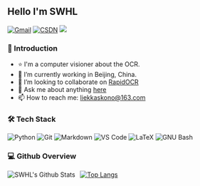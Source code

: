 ## Hello I'm SWHL
[![Gmail](https://img.shields.io/badge/-liekkaskono@gmail.com-c14438?style=flat&logo=Gmail&logoColor=white&link=mailto:liekkaskono@gmail.com)](mailto:liekkaskono@gmail.com)
[![CSDN](https://img.shields.io/badge/CSDN-blog.csdn.net%2Fshiwanghualuo-red?style=flat&logo=CSDN&logoColor=white)](https://blog.csdn.net/shiwanghualuo)
![](https://visitor-badge.glitch.me/badge?page_id=SWHL.readme)

### 👋 Introduction
- ⭐ I'm a computer visioner about the OCR.
- 🌱 I’m currently working in Beijing, China.
- 👯 I’m looking to collaborate on [RapidOCR](https://github.com/RapidOCR/RapidOCR)
- 💬 Ask me about anything [here](https://github.com/SWHL/SWHL/issues)
- 📫 How to reach me: liekkaskono@163.com

### 🛠 Tech Stack
![Python](https://img.shields.io/badge/-Python-333333?style=flat&logo=Python&logoColor=007396)
![Git](https://img.shields.io/badge/-Git-333333?style=flat&logo=git)
![Markdown](https://img.shields.io/badge/-Markdown-333333?style=flat&logo=markdown)
![VS Code](http://img.shields.io/badge/-VS%20Code-007ACC?style=flat-square&logo=visual-studio-code&logoColor=ffffff)
![LaTeX](http://img.shields.io/badge/-LaTeX-008080?style=flat-square&logo=latex&logoColor=ffffff)
![GNU Bash](http://img.shields.io/badge/-GNU%20Bash-000000?style=flat-square&logo=gnu-bash&logoColor=ffffff)


### 💻 Github Overview
<img align="left" alt="SWHL's Github Stats" src="https://github-readme-stats.vercel.app/api?username=SWHL&show_icons=true" />    &nbsp;
[![Top Langs](https://github-readme-stats.vercel.app/api/top-langs/?username=TamimEhsan)](https://github.com/anuraghazra/github-readme-stats) 
